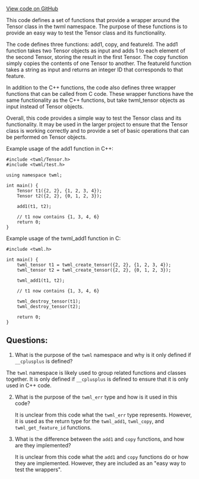 [View code on GitHub](https://github.com/misbahsy/the-algorithm/twml/libtwml/include/twml/functions.h)

This code defines a set of functions that provide a wrapper around the Tensor class in the twml namespace. The purpose of these functions is to provide an easy way to test the Tensor class and its functionality. 

The code defines three functions: add1, copy, and featureId. The add1 function takes two Tensor objects as input and adds 1 to each element of the second Tensor, storing the result in the first Tensor. The copy function simply copies the contents of one Tensor to another. The featureId function takes a string as input and returns an integer ID that corresponds to that feature. 

In addition to the C++ functions, the code also defines three wrapper functions that can be called from C code. These wrapper functions have the same functionality as the C++ functions, but take twml_tensor objects as input instead of Tensor objects. 

Overall, this code provides a simple way to test the Tensor class and its functionality. It may be used in the larger project to ensure that the Tensor class is working correctly and to provide a set of basic operations that can be performed on Tensor objects. 

Example usage of the add1 function in C++:

```
#include <twml/Tensor.h>
#include <twml/test.h>

using namespace twml;

int main() {
    Tensor t1({2, 2}, {1, 2, 3, 4});
    Tensor t2({2, 2}, {0, 1, 2, 3});

    add1(t1, t2);

    // t1 now contains {1, 3, 4, 6}
    return 0;
}
```

Example usage of the twml_add1 function in C:

```
#include <twml.h>

int main() {
    twml_tensor t1 = twml_create_tensor({2, 2}, {1, 2, 3, 4});
    twml_tensor t2 = twml_create_tensor({2, 2}, {0, 1, 2, 3});

    twml_add1(t1, t2);

    // t1 now contains {1, 3, 4, 6}

    twml_destroy_tensor(t1);
    twml_destroy_tensor(t2);

    return 0;
}
```
## Questions: 
 1. What is the purpose of the `twml` namespace and why is it only defined if `__cplusplus` is defined?
   
   The `twml` namespace is likely used to group related functions and classes together. It is only defined if `__cplusplus` is defined to ensure that it is only used in C++ code.

2. What is the purpose of the `twml_err` type and how is it used in this code?
   
   It is unclear from this code what the `twml_err` type represents. However, it is used as the return type for the `twml_add1`, `twml_copy`, and `twml_get_feature_id` functions.

3. What is the difference between the `add1` and `copy` functions, and how are they implemented?
   
   It is unclear from this code what the `add1` and `copy` functions do or how they are implemented. However, they are included as an "easy way to test the wrappers".